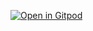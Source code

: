 [![Open in Gitpod](https://gitpod.io/button/open-in-gitpod.svg)](https://gitpod.io/#https://github.com/fengzilong/nut-example)
